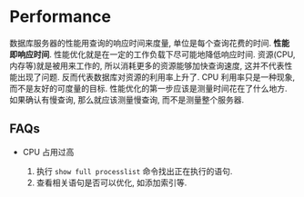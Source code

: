 # Performance

数据库服务器的性能用查询的响应时间来度量, 单位是每个查询花费的时间. **性能即响应时间**.
性能优化就是在一定的工作负载下尽可能地降低响应时间.
资源(CPU, 内存等)就是被用来工作的, 所以消耗更多的资源能够加快查询速度, 这并不代表性能出现了问题. 反而代表数据库对资源的利用率上升了. CPU 利用率只是一种现象, 而不是友好的可度量的目标.
性能优化的第一步应该是测量时间花在了什么地方.
如果确认有慢查询, 那么就应该测量慢查询, 而不是测量整个服务器.

## FAQs
* CPU 占用过高

    1. 执行 `show full processlist` 命令找出正在执行的语句.
    2. 查看相关语句是否可以优化, 如添加索引等. 